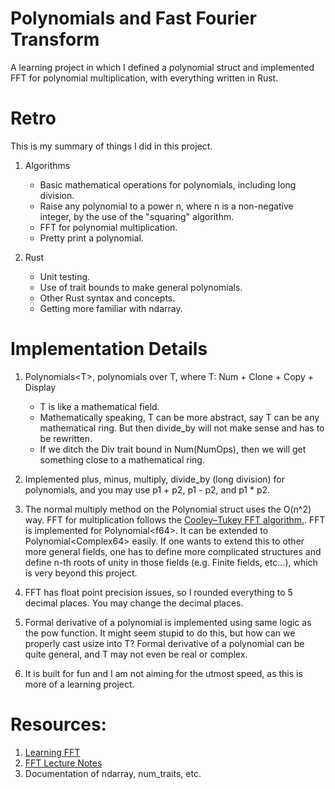 # Polynomials and Fast Fourier Transform

A learning project in which I defined a polynomial struct and implemented FFT for polynomial multiplication, with everything written in Rust.

# Retro

This is my summary of things I did in this project.

1. Algorithms
    - Basic mathematical operations for polynomials, including long division.
    - Raise any polynomial to a power n, where n is a non-negative integer, by the use of the "squaring" algorithm. 
    - FFT for polynomial multiplication.
    - Pretty print a polynomial.

2. Rust
    - Unit testing.
    - Use of trait bounds to make general polynomials.
    - Other Rust syntax and concepts.
    - Getting more familiar with ndarray.
    
# Implementation Details

1. Polynomials\<T\>, polynomials over T, where T: Num + Clone + Copy + Display
    - T is like a mathematical field.
    - Mathematically speaking, T can be more abstract, say T can be any mathematical ring. But then divide_by will not make sense and has to be rewritten.
    - If we ditch the Div trait bound in Num(NumOps), then we will get something close to a mathematical ring.

2. Implemented plus, minus, multiply, divide_by (long division) for polynomials, and you may use p1 + p2, p1 - p2, and p1 * p2.

3. The normal multiply method on the Polynomial struct uses the O(n^2) way. FFT for multiplication follows the [Cooley–Tukey FFT algorithm.](https://en.wikipedia.org/wiki/Cooley%E2%80%93Tukey_FFT_algorithm). FFT is  implemented for Polynomial\<f64\>. It can be extended to Polynomial\<Complex64\> easily. If one wants to extend this to other more general fields, one has to define more complicated structures and define n-th roots of unity in those fields (e.g. Finite fields, etc...), which is very beyond this project.

5. FFT has float point precision issues, so I rounded everything to 5 decimal places. You may change the decimal places.

6. Formal derivative of a polynomial is implemented using same logic as the pow function. It might seem stupid to do this, but how can we properly cast usize into T? Formal derivative of a polynomial can be quite general, and T may not even be real or complex.

7. It is built for fun and I am not aiming for the utmost speed, as this is more of a learning project.

# Resources:

1. [Learning FFT](https://www.youtube.com/watch?v=h7apO7q16V0&t=1265s)
2. [FFT Lecture Notes](http://www.cs.toronto.edu/~denisp/csc373/docs/tutorial3-adv-writeup.pdf)
3. Documentation of ndarray, num_traits, etc.
